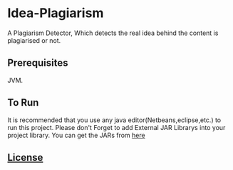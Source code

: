 # Idea-Plagiarism
A Plagiarism Detector, Which detects the real idea behind the content is plagiarised or not.
## Prerequisites
JVM.
## To Run
It is recommended that you use any java editor(Netbeans,eclipse,etc.) to run this project.
Please don't Forget to add External JAR Librarys into your project library.
You can get the JARs from [here](https://github.com/jatanrathod/Idea-Plagiarism/tree/master/External%20JARs)
## [License](https://github.com/jatanrathod/Idea-Plagiarism/blob/master/License.md)
